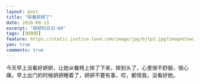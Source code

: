 ```yaml
---
layout: post
title: "摔着妍妍了"
date: 2018-09-13
excerpt: "妍妍的日记-68"
tags: [徐晓妍]
feature: https://static.justice-love.com/image/jpg/bjtp3.jpg?imageView2/1/w/1200/h/500
yan: true
comments: true
---
```

今天早上没看好妍妍，让她从餐椅上摔了下来，摔到头了，心里很不舒服，很心痛，早上出门的时候妍妍睡着了，妍妍不要有事，哎，都怪我，没看好她。
